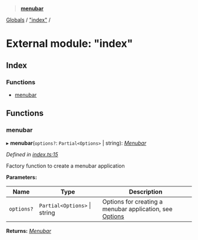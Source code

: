 > **[menubar](../README.md)**

[Globals](../globals.md) / ["index"](_index_.md) /

# External module: "index"

## Index

### Functions

* [menubar](_index_.md#menubar)

## Functions

###  menubar

▸ **menubar**(`options?`: `Partial<Options>` | string): *[Menubar](../classes/_menubar_.menubar.md)*

*Defined in [index.ts:15](https://github.com/maxogden/menubar/blob/022a9bf/src/index.ts#L15)*

Factory function to create a menubar application

**Parameters:**

Name | Type | Description |
------ | ------ | ------ |
`options?` | `Partial<Options>` \| string | Options for creating a menubar application, see [Options](../interfaces/_types_.options.md)  |

**Returns:** *[Menubar](../classes/_menubar_.menubar.md)*